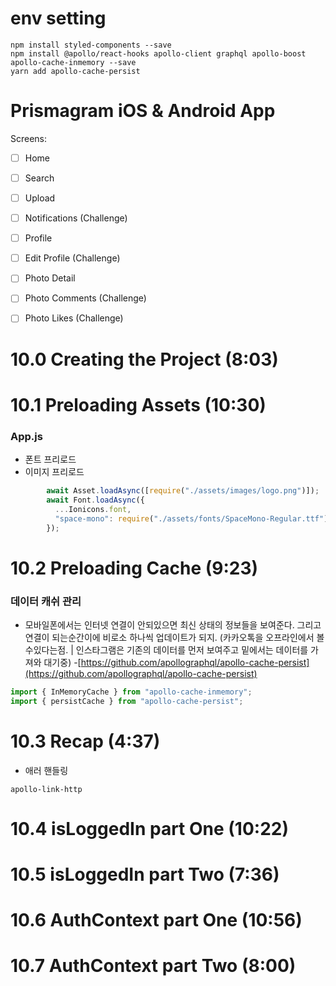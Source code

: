 # env setting

```
npm install styled-components --save
npm install @apollo/react-hooks apollo-client graphql apollo-boost apollo-cache-inmemory --save
yarn add apollo-cache-persist
```

# Prismagram iOS & Android App

Screens:

- [ ] Home
- [ ] Search
- [ ] Upload
- [ ] Notifications (Challenge)
- [ ] Profile
- [ ] Edit Profile (Challenge)
- [ ] Photo Detail
- [ ] Photo Comments (Challenge)
- [ ] Photo Likes (Challenge)


 # 10.0 Creating the Project (8:03)
 
 # 10.1 Preloading Assets (10:30)

 ### App.js
- 폰트 프리로드
- 이미지 프리로드
```js
        await Asset.loadAsync([require("./assets/images/logo.png")]);
        await Font.loadAsync({
          ...Ionicons.font,
          "space-mono": require("./assets/fonts/SpaceMono-Regular.ttf")
        });
```
 
 # 10.2 Preloading Cache (9:23)

### 데이터 캐쉬 관리
 - 모바일폰에서는 인터넷 연결이 안되있으면 최신 상태의 정보들을 보여준다. 그리고 연결이 되는순간이에 비로소 하나씩 업데이트가 되지.
 (카카오톡을 오프라인에서 볼수있다는점. | 인스타그램은 기존의 데이터를 먼저 보여주고 밑에서는 데이터를 가져와 대기중)
 -[https://github.com/apollographql/apollo-cache-persist](https://github.com/apollographql/apollo-cache-persist)
```js
import { InMemoryCache } from "apollo-cache-inmemory";
import { persistCache } from "apollo-cache-persist";


```

 # 10.3 Recap (4:37)
 
 - 애러 핸들링
 ```
 apollo-link-http
 ```
 # 10.4 isLoggedIn part One (10:22)
 
 # 10.5 isLoggedIn part Two (7:36)
 
 # 10.6 AuthContext part One (10:56)
 
 # 10.7 AuthContext part Two (8:00)